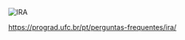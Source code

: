 ![IRA](https://user-images.githubusercontent.com/83463780/202256290-4876448c-a701-4744-b4ff-7db42bae7c8f.png)

https://prograd.ufc.br/pt/perguntas-frequentes/ira/
